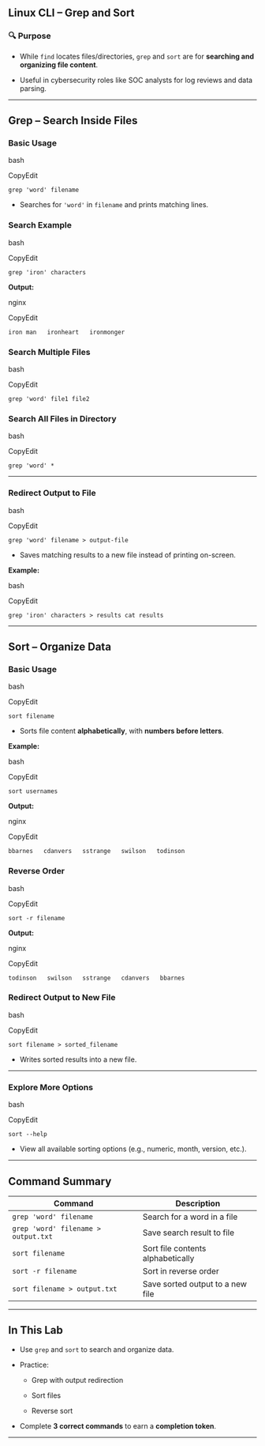 ## **Linux CLI – Grep and Sort**

### 🔍 **Purpose**

- While `find` locates files/directories, `grep` and `sort` are for **searching and organizing file content**.
    
- Useful in cybersecurity roles like SOC analysts for log reviews and data parsing.
    

---

## **Grep – Search Inside Files**

### **Basic Usage**

bash

CopyEdit

`grep 'word' filename`

- Searches for `'word'` in `filename` and prints matching lines.
    

### **Search Example**

bash

CopyEdit

`grep 'iron' characters`

**Output:**

nginx

CopyEdit

`iron man   ironheart   ironmonger`

### **Search Multiple Files**

bash

CopyEdit

`grep 'word' file1 file2`

### **Search All Files in Directory**

bash

CopyEdit

`grep 'word' *`

---

### **Redirect Output to File**

bash

CopyEdit

`grep 'word' filename > output-file`

- Saves matching results to a new file instead of printing on-screen.
    

**Example:**

bash

CopyEdit

`grep 'iron' characters > results cat results`

---

## **Sort – Organize Data**

### **Basic Usage**

bash

CopyEdit

`sort filename`

- Sorts file content **alphabetically**, with **numbers before letters**.
    

**Example:**

bash

CopyEdit

`sort usernames`

**Output:**

nginx

CopyEdit

`bbarnes   cdanvers   sstrange   swilson   todinson`

### **Reverse Order**

bash

CopyEdit

`sort -r filename`

**Output:**

nginx

CopyEdit

`todinson   swilson   sstrange   cdanvers   bbarnes`

### **Redirect Output to New File**

bash

CopyEdit

`sort filename > sorted_filename`

- Writes sorted results into a new file.
    

---

### **Explore More Options**

bash

CopyEdit

`sort --help`

- View all available sorting options (e.g., numeric, month, version, etc.).
    

---

## **Command Summary**

|Command|Description|
|---|---|
|`grep 'word' filename`|Search for a word in a file|
|`grep 'word' filename > output.txt`|Save search result to file|
|`sort filename`|Sort file contents alphabetically|
|`sort -r filename`|Sort in reverse order|
|`sort filename > output.txt`|Save sorted output to a new file|

---

## **In This Lab**

- Use `grep` and `sort` to search and organize data.
    
- Practice:
    
    - Grep with output redirection
        
    - Sort files
        
    - Reverse sort
        
- Complete **3 correct commands** to earn a **completion token**.
    

---